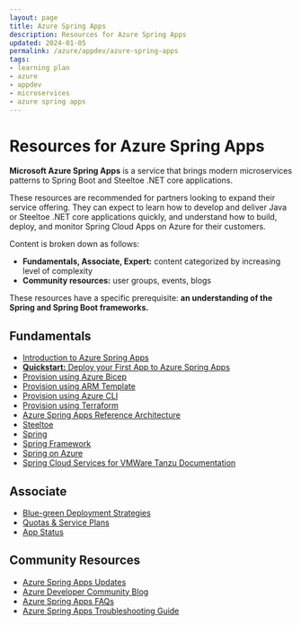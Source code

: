 ```yaml
---
layout: page
title: Azure Spring Apps
description: Resources for Azure Spring Apps
updated: 2024-01-05
permalink: /azure/appdev/azure-spring-apps
tags:
- learning plan
- azure
- appdev
- microservices
- azure spring apps
---
```


# Resources for Azure Spring Apps

**Microsoft Azure Spring Apps** is a service that brings modern microservices patterns to Spring Boot and Steeltoe .NET core applications. 

These resources are recommended for partners looking to expand their service offering. They can expect to learn how to develop and deliver Java or Steeltoe .NET core applications quickly, and understand how to build, deploy, and monitor Spring Cloud Apps on Azure for their customers.

Content is broken down as follows:

* **Fundamentals, Associate, Expert:** content categorized by increasing level of complexity
* **Community resources:** user groups, events, blogs

These resources have a specific prerequisite: **an understanding of the Spring and Spring Boot frameworks.**

## Fundamentals

* [Introduction to Azure Spring Apps](https://docs.microsoft.com/en-us/azure/spring-apps/overview)
* [**Quickstart:** Deploy your First App to Azure Spring Apps](https://docs.microsoft.com/en-us/azure/spring-apps/quickstart?tabs=Azure-CLI&pivots=programming-language-java)
* [Provision using Azure Bicep](https://docs.microsoft.com/en-us/azure/spring-apps/quickstart-deploy-infrastructure-vnet-bicep?tabs=azure-spring-apps-standard)
* [Provision using ARM Template](https://docs.microsoft.com/en-us/azure/spring-apps/quickstart-deploy-infrastructure-vnet?tabs=azure-spring-apps-standard%2Cazure-cli)
* [Provision using Azure CLI](https://docs.microsoft.com/en-us/azure/spring-apps/quickstart-deploy-infrastructure-vnet-azure-cli?tabs=azure-spring-apps-standard)
* [Provision using Terraform](https://docs.microsoft.com/en-us/azure/spring-apps/quickstart-deploy-infrastructure-vnet-terraform?tabs=azure-spring-apps-standard)
* [Azure Spring Apps Reference Architecture](https://docs.microsoft.com/en-us/azure/spring-apps/reference-architecture?tabs=azure-spring-enterprise)
* [Steeltoe](https://steeltoe.io/)
* [Spring](https://spring.io/)
* [Spring Framework](https://spring.io/projects/spring-cloud-azure)
* [Spring on Azure](https://docs.microsoft.com/en-us/azure/developer/java/spring-framework/)
* [Spring Cloud Services for VMWare Tanzu Documentation](https://docs.pivotal.io/spring-cloud-services/1-5/common/index.html)

## Associate

* [Blue-green Deployment Strategies](https://docs.microsoft.com/en-us/azure/spring-apps/concepts-blue-green-deployment-strategies)
* [Quotas & Service Plans](https://docs.microsoft.com/en-us/azure/spring-apps/quotas)
* [App Status](https://docs.microsoft.com/en-us/azure/spring-apps/concept-app-status)

## Community Resources

* [Azure Spring Apps Updates](https://azure.microsoft.com/en-us/updates/?product=container-apps)
* [Azure Developer Community Blog](https://techcommunity.microsoft.com/t5/azure-developer-community-blog/bg-p/AzureDevCommunityBlog)
* [Azure Spring Apps FAQs](https://docs.microsoft.com/en-us/azure/spring-apps/faq?pivots=programming-language-java)
* [Azure Spring Apps Troubleshooting Guide](https://docs.microsoft.com/en-us/azure/spring-apps/troubleshoot)